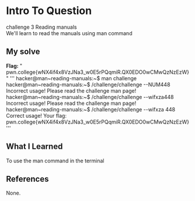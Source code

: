 # Intro To Question
challenge 3
Reading manuals  
We'll learn to read the manuals using man command
## My solve
**Flag:** " pwn.college{wNX4if4x8VzJNa3_w0E5rPQqmiR.QX0EDO0wCMwQzNzEzW}"
'''
hacker@man~reading-manuals:~$ man challenge
hacker@man~reading-manuals:~$ /challenge/challenge --NUM448
Incorrect usage! Please read the challenge man page!
hacker@man~reading-manuals:~$ /challenge/challenge --wifxza448
Incorrect usage! Please read the challenge man page!
hacker@man~reading-manuals:~$ /challenge/challenge --wifxza 448
Correct usage! Your flag: pwn.college{wNX4if4x8VzJNa3_w0E5rPQqmiR.QX0EDO0wCMwQzNzEzW}
'''
## What I Learned
To use the man command in the terminal 
## References
None.
